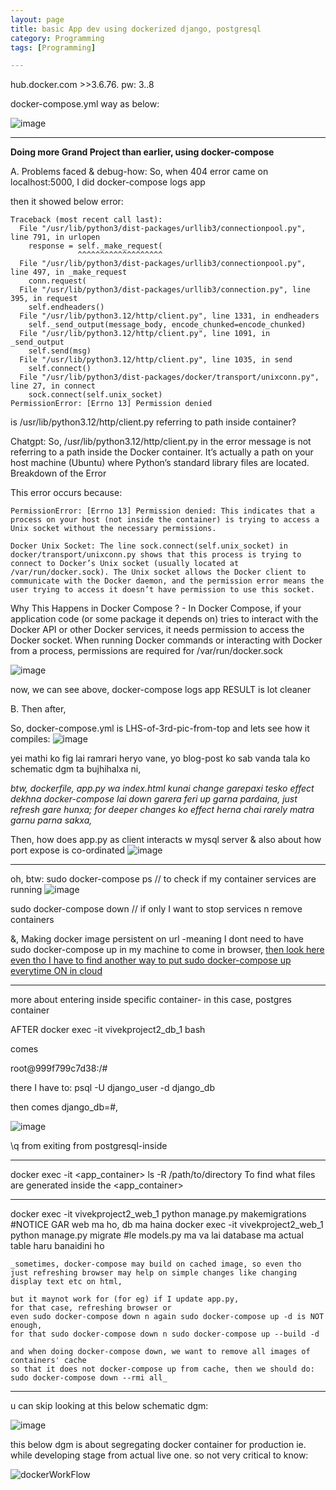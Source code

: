```yaml
---
layout: page
title: basic App dev using dockerized django, postgresql
category: Programming
tags: [Programming] 

---
```


hub.docker.com >>3.6.76. pw: 3..8 

docker-compose.yml way as below: 

![image](https://github.com/user-attachments/assets/1ed007d7-da59-4b91-af69-c3ea864b20cb)

---
**Doing more Grand Project than earlier, using docker-compose**

A.  Problems faced & debug-how:  So, when 404 error came on localhost:5000, I did  docker-compose logs app

then it showed below error:

```
Traceback (most recent call last):
  File "/usr/lib/python3/dist-packages/urllib3/connectionpool.py", line 791, in urlopen
    response = self._make_request(
               ^^^^^^^^^^^^^^^^^^^
  File "/usr/lib/python3/dist-packages/urllib3/connectionpool.py", line 497, in _make_request
    conn.request(
  File "/usr/lib/python3/dist-packages/urllib3/connection.py", line 395, in request
    self.endheaders()
  File "/usr/lib/python3.12/http/client.py", line 1331, in endheaders
    self._send_output(message_body, encode_chunked=encode_chunked)
  File "/usr/lib/python3.12/http/client.py", line 1091, in _send_output
    self.send(msg)
  File "/usr/lib/python3.12/http/client.py", line 1035, in send
    self.connect()
  File "/usr/lib/python3/dist-packages/docker/transport/unixconn.py", line 27, in connect
    sock.connect(self.unix_socket)
PermissionError: [Errno 13] Permission denied
```
is /usr/lib/python3.12/http/client.py referring to path inside container?

Chatgpt: So, /usr/lib/python3.12/http/client.py in the error message is not referring to a path inside the Docker container. It’s actually a path on your host machine (Ubuntu) where Python’s standard library files are located.
Breakdown of the Error

This error occurs because:

    PermissionError: [Errno 13] Permission denied: This indicates that a process on your host (not inside the container) is trying to access a Unix socket without the necessary permissions.

    Docker Unix Socket: The line sock.connect(self.unix_socket) in docker/transport/unixconn.py shows that this process is trying to connect to Docker’s Unix socket (usually located at /var/run/docker.sock). The Unix socket allows the Docker client to communicate with the Docker daemon, and the permission error means the user trying to access it doesn’t have permission to use this socket.

Why This Happens in Docker Compose ? - In Docker Compose, if your application code (or some package it depends on) tries to interact with the Docker API or other Docker services, it needs permission to access the Docker socket. When running Docker commands or interacting with Docker from a process, permissions are required for /var/run/docker.sock

![image](https://github.com/user-attachments/assets/5449073e-4d17-488d-962d-fb03f07948db)

now, we can see above, docker-compose logs app RESULT is lot cleaner

B. Then after, 

So, docker-compose.yml is LHS-of-3rd-pic-from-top and lets see how it compiles:
![image](https://github.com/user-attachments/assets/7638cc70-33ca-4b71-a380-31fcb5b8d059)

yei mathi ko fig lai ramrari heryo vane, yo blog-post ko sab vanda tala ko schematic dgm ta bujhihalxa ni, 

_btw, dockerfile, app.py wa index.html kunai change garepaxi tesko effect dekhna docker-compose lai down garera feri up garna pardaina, just refresh gare hunxa; for deeper changes ko effect herna chai rarely matra garnu parna sakxa,_

 Then, how does app.py as client interacts w mysql server & also about how port expose is co-ordinated
![image](https://github.com/user-attachments/assets/3a19d5d4-4610-49b4-b5e1-3c149695d703)

---
  oh, btw:
  sudo docker-compose ps   // to check if my container services are running
  ![image](https://github.com/user-attachments/assets/2333b688-ab8f-4344-8e00-f4d0c69095a3)

   sudo docker-compose down // if only I want to stop services n remove containers
   
  &, Making docker image persistent on url -meaning I dont need to have sudo docker-compose up in my machine to come in browser, [then look here even tho I have to find another way to put sudo docker-compose up everytime ON in cloud](https://developer.okta.com/blog/2018/09/27/test-your-github-repositories-with-docker-in-five-minutes) 

---
more about entering inside specific container- in this case, postgres container

AFTER 
docker exec -it vivekproject2_db_1 bash

comes

root@999f799c7d38:/#

there I have to:  psql -U django_user -d django_db

then comes django_db=#,

![image](https://github.com/user-attachments/assets/f5bfd473-3a98-49e8-a0c3-fee90ce73a77)

\q from exiting from postgresql-inside

-----
docker exec -it <app_container> ls -R /path/to/directory
To find what files are generated inside the <app_container>

----
docker exec -it vivekproject2_web_1 python manage.py makemigrations  #NOTICE GAR web ma ho, db ma haina
docker exec -it vivekproject2_web_1 python manage.py migrate 
#le models.py ma va lai database ma actual table haru banaidini ho

```
_sometimes, docker-compose may build on cached image, so even tho 
just refreshing browser may help on simple changes like changing display text etc on html, 

but it maynot work for (for eg) if I update app.py, 
for that case, refreshing browser or 
even sudo docker-compose down n again sudo docker-compose up -d is NOT enough, 
for that sudo docker-compose down n sudo docker-compose up --build -d 

and when doing docker-compose down, we want to remove all images of containers' cache 
so that it does not docker-compose up from cache, then we should do:
sudo docker-compose down --rmi all_
```

---
u can skip looking at this below schematic dgm:

![image](https://github.com/user-attachments/assets/c19bf5b6-ca81-4e79-ad85-3dd2e729da3c)
 
this below dgm is about segregating docker container for production ie. while developing stage from actual live one.
so not very critical to know:

![dockerWorkFlow](https://user-images.githubusercontent.com/11883023/209544204-48c30b20-48e6-47b5-972c-af4b98ddb45c.png)

